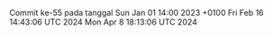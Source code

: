 Commit ke-55 pada tanggal Sun Jan 01 14:00 2023 +0100
Fri Feb 16 14:43:06 UTC 2024
Mon Apr  8 18:13:06 UTC 2024
